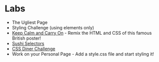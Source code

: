 # Labs

+ The Ugliest Page
+ Styling Challenge (using elements only)
+ [Keep Calm and Carry On](https://thimble.mozilla.org/en-US/projects/72/remix) - Remix the HTML and CSS of this famous British poster!
+ [Sushi Selectors](https://flukeout.github.io/)
+ [CSS Diner Challenge](https://github.com/upperlinecode/fe-css-diner-menu)
+ Work on your Personal Page - Add a style.css file and start styling it!
